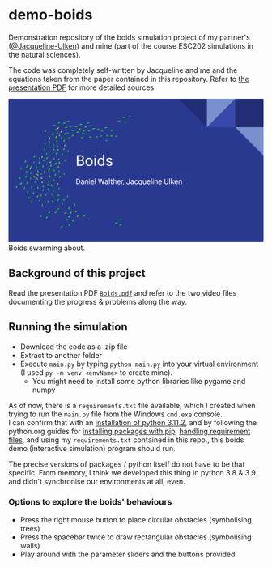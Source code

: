 # demo-boids
Demonstration repository of the boids simulation project of my partner's ([@Jacqueline-Ulken](https://github.com/Jacqueline-Ulken)) and mine (part of the course ESC202 simulations in the natural sciences).

The code was completely self-written by Jacqueline and me and the equations taken from the paper contained in this repository. Refer to [the presentation PDF](https://github.com/radRoy/demo-boids/blob/master/Boids.pdf) for more detailed sources.

![Boids swarming about (presentation title slide) 1](https://github.com/radRoy/demo-boids/blob/master/Boids_pdf_title_screen.png)
Boids swarming about.

## Background of this project
Read the presentation PDF [`Boids.pdf`](https://github.com/radRoy/demo-boids/blob/master/Boids.pdf) and refer to the two video files documenting the progress & problems along the way.

## Running the simulation
- Download the code as a .zip file
- Extract to another folder
- Execute `main.py` by typing `python main.py` into your virtual environment (I used `py -m venv <envName>` to create mine).
  - You might need to install some python libraries like pygame and numpy

As of now, there is a `requirements.txt` file available, which I created when trying to run the `main.py` file from the Windows `cmd.exe` console.  
I can confirm that with an [installation of python 3.11.2](https://www.python.org/downloads/release/python-3112/), and by following the python.org guides for [installing packages with pip](https://packaging.python.org/en/latest/guides/installing-using-pip-and-virtual-environments/), [handling requirement files](https://pip.pypa.io/en/latest/user_guide/#requirements-files), and using my `requirements.txt` contained in this repo., this boids demo (interactive simulation) program should run.

The precise versions of packages / python itself do not have to be that specific. From memory, I think we developed this thing in python 3.8 & 3.9 and didn't synchronise our environments at all, even.

### Options to explore the boids' behaviours
- Press the right mouse button to place circular obstacles (symbolising trees)
- Press the spacebar twice to draw rectangular obstacles (symbolising walls)
- Play around with the parameter sliders and the buttons provided
